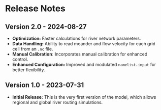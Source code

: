 # Release Notes

## Version 2.0 - 2024-08-27
- **Optimization:** Faster calculations for river network parameters.
- **Data Handling:** Ability to read meander and flow velocity for each grid cell from an `.nc` file.
- **Manual Calibration:** Incorporates manual calibration for enhanced control.
- **Enhanced Configuration:** Improved and modulated `namelist.input` for better flexibility.

## Version 1.0 - 2023-07-31
- **Initial Release:** This is the very first version of the model, which allows regional and global river routing simulations.
